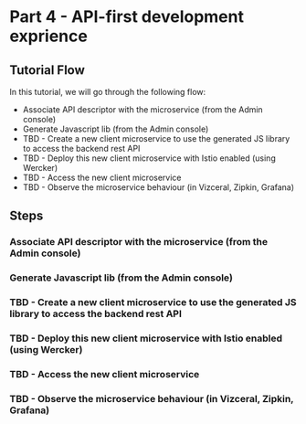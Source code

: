 # Part 4 - API-first development exprience

## Tutorial Flow

In this tutorial, we will go through the following flow:

* Associate API descriptor with the microservice (from the Admin console)
* Generate Javascript lib (from the Admin console)
* TBD - Create a new client microservice to use the generated JS library to access the backend rest API
* TBD - Deploy this new client microservice with Istio enabled (using Wercker)
* TBD - Access the new client microservice
* TBD - Observe the microservice behaviour (in Vizceral, Zipkin, Grafana)

## Steps

### Associate API descriptor with the microservice (from the Admin console)

### Generate Javascript lib (from the Admin console)

### TBD - Create a new client microservice to use the generated JS library to access the backend rest API

### TBD - Deploy this new client microservice with Istio enabled (using Wercker)

### TBD - Access the new client microservice

### TBD - Observe the microservice behaviour (in Vizceral, Zipkin, Grafana)
